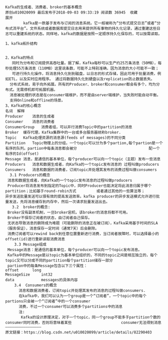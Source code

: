     Kafka的生成者、消费者、broker的基本概念
    原创u010020099 最后发布于2018-09-03 09:33:19 阅读数 36945  收藏
    展开
            kafka是一款基于发布与订阅的消息系统。它一般被称为“分布式提交日志”或者“分布式流平台”。文件系统或者数据库提交日志用来提供所有事物的持久化记录，通过重建这些日志可以重建系统的状态。同样地，kafka的数据是按照一定顺序持久化保存的，可以按需读取。
    
    1、kafka拓扑结构
    
    
    2、Kafka的特点
       同时为分布和订阅提供高吞吐量。据了解，Kafka每秒可以生产约25万条消息（50MB），每秒处理55万条消息（110MB）这里说条数，可能不上特别准确，因为消息的大小可能不一致；
       可进行持久化操作，将消息持久化到到磁盘，以日志的形式存储，因此可用于批量消费，例如ETL，以及实时应用程序。 通过将数据持久化到硬盘以及replication防止数据丢失。
      分布式系统，易于向外拓展。所有的Producer、broker和consumer都会有多个，均为分布式。无需停机即可拓展机器。
      消息被处理的状态是在consumer端维护，而不是由server端维护，当失败时能自动平衡。
      支持Online和offline的场景。
    3、Kafka的核心概念
    名词	解释
    Producer	消息的生成者
    Consumer	消息的消费者
    ConsumerGroup	消费者组，可以并行消费Topic中的partition的消息
    Broker	缓存代理，Kafka集群中的一台或多台服务器统称broker.
    Topic	Kafka处理资源的消息源(feeds of messages)的不同分类
    Partition	Topic物理上的分组，一个topic可以分为多个partion,每个partion是一个有序的队列。partion中每条消息都会被分                                配一个 有序的Id(offset)
    Message	消息，是通信的基本单位，每个producer可以向一个topic（主题）发布一些消息
    Producers	消息和数据生成者，向Kafka的一个topic发布消息的 过程叫做producers
    Consumers	消息和数据的消费者，订阅topic并处理其发布的消费过程叫做consumers
      3.1 Producers的概念
     消息和数据生成者，向Kafka的一个topic发布消息的过程叫做producers  
     Producer将消息发布到指定的Topic中，同时Producer也能决定将此消息归属于哪个partition；比如基于round-robin方式         或者通过其他的一些算法等；
    异步发送批量发送可以很有效的提高发送效率。kafka producer的异步发送模式允许进行批量发送，先将消息缓存到内存中，然后一次请求批量发送出去。
       3.2  broker的概念:
     Broker没有副本机制，一旦broker宕机，该broker的消息将都不可用。
     Broker不保存订阅者的状态，由订阅者自己保存。
     无状态导致消息的删除成为难题（可能删除的消息正在被订阅），Kafka采用基于时间的SLA（服务保证），消息保存一定时间（通常7天）后会删除。
     消费订阅者可以rewind back到任意位置重新进行消费，当订阅者故障时，可以选择最小的offset(id)进行重新读取消费消息
        3.3 Message组成
     Message消息：是通信的基本单位，每个producer可以向一个topic发布消息。
     Kafka中的Message是以topic为基本单位组织的，不同的topic之间是相互独立的，每个topic又可以分成不同的partition每个partition储存一部分
     partion中的每条Message包含以下三个属性：
    offset    	long
    MessageSize  	int32
    data        	messages的具体内容
        3.4  Consumers的概念
          消息和数据消费者，订阅topic并处理其发布的消息的过程叫做consumers.
          在kafka中，我们可以认为一个group是一个“订阅者”，一个topic中的每个partions只会被一个“订阅者”中的一个consumer
          消费，不过一个consumer可以消费多个partitions中的消息
          注:
           Kafka的设计原理决定，对于一个topic，同一个group不能多于partition个数的consumer同时消费，否则将意味着某些                      consumer无法得到消息
    ————————————————
    原文链接：https://blog.csdn.net/u010020099/article/details/82290403
